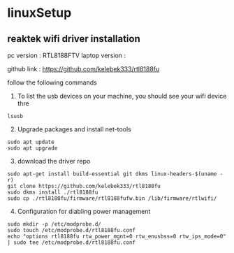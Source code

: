 # linuxSetup
## reaktek wifi driver installation

pc version : RTL8188FTV
laptop version :

github link : https://github.com/kelebek333/rtl8188fu

follow the following commands 

1. To list the usb devices on your machine, you should see your wifi device thre
```
lsusb
```
2. Upgrade packages and install net-tools
```
sudo apt update
sudo apt upgrade
```
3. download the driver repo
```
sudo apt-get install build-essential git dkms linux-headers-$(uname -r)
git clone https://github.com/kelebek333/rtl8188fu
sudo dkms install ./rtl8188fu
sudo cp ./rtl8188fu/firmware/rtl8188fufw.bin /lib/firmware/rtlwifi/
```
4. Configuration for diabling power management 
```
sudo mkdir -p /etc/modprobe.d/
sudo touch /etc/modprobe.d/rtl8188fu.conf
echo "options rtl8188fu rtw_power_mgnt=0 rtw_enusbss=0 rtw_ips_mode=0" | sudo tee /etc/modprobe.d/rtl8188fu.conf
```
